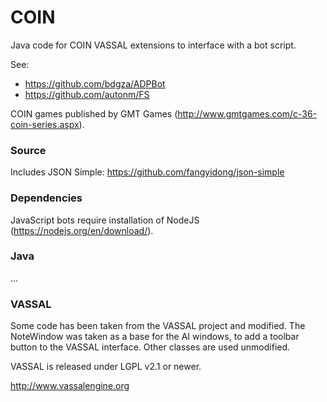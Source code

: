# COIN
Java code for COIN VASSAL extensions to interface with a bot script.

See:
+ https://github.com/bdgza/ADPBot
+ https://github.com/autonm/FS

COIN games published by GMT Games (http://www.gmtgames.com/c-36-coin-series.aspx).

### Source

Includes JSON Simple: https://github.com/fangyidong/json-simple

### Dependencies

JavaScript bots require installation of NodeJS (https://nodejs.org/en/download/).

### Java

...

### VASSAL

Some code has been taken from the VASSAL project and modified. The NoteWindow was taken as a base for the AI windows, to add a toolbar button to the VASSAL interface. Other classes are used unmodified.

VASSAL is released under LGPL v2.1 or newer.

http://www.vassalengine.org
